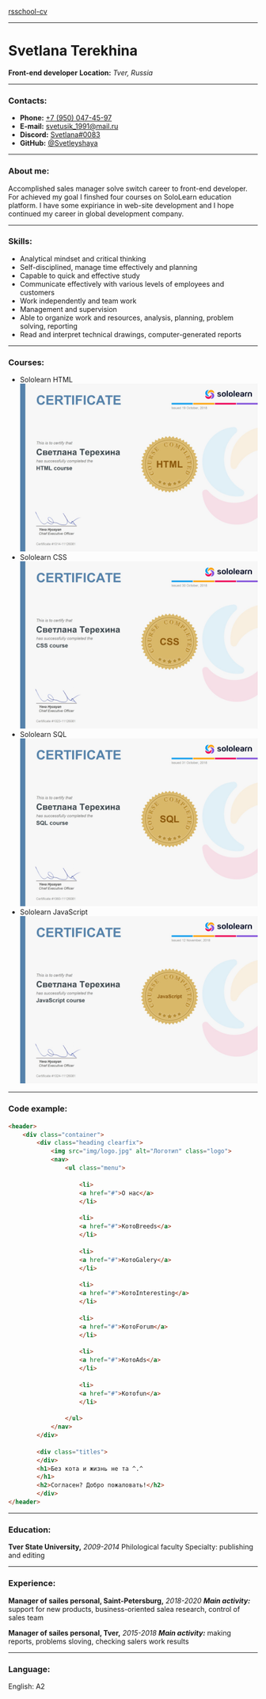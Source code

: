 [rsschool-cv](https://Svetleyshaya.github.io/rsschool-cv/cv)

___

# Svetlana Terekhina
__Front-end developer__
__Location:__ _Tver, Russia_

___

### Contacts:
+ __Phone:__ [+7 (950) 047-45-97](tel:+79500474597)
+ __E-mail:__ [svetusik_1991@mail.ru](svetusik_1991@mail.ru)
+ __Discord:__ [Svetlana#0083](https://discord.com/invite/PRADsJB)
+ __GitHub:__ [@Svetleyshaya](https://github.com/Svetleyshaya)

___

### About me:
Accomplished sales manager solve switch career to front-end developer. For achieved my goal I finshed four courses on SoloLearn education platform. I have some expiriance in web-site development and I hope continued my career in global development company.

___

### Skills:
- Analytical mindset and critical thinking
- Self-disciplined, manage time effectively and planning
- Capable to quick and effective study
- Communicate effectively with various levels of employees and customers
- Work independently and team work
- Management and supervision
- Able to organize work and resources, analysis, planning, problem solving, reporting
- Read and interpret technical drawings, computer-generated reports

___

### Courses:
+ Sololearn HTML
![Certificate](\img\cert-1014-11126081.jpg)
+ Sololearn CSS
![Certificate](\img\cert-1023-11126081.jpg)
+ Sololearn SQL
![Certificate](\img\cert-1060-11126081.jpg)
+ Sololearn JavaScript
![Certificate](\img\cert-1024-11126081.jpg)

___

### Code example:
``` html
<header>
    <div class="container">
        <div class="heading clearfix">
            <img src="img/logo.jpg" alt="Логотип" class="logo">
            <nav>
                <ul class="menu">
                    
                    <li>
                    <a href="#">О нас</a>
                    </li>

                    <li>
                    <a href="#">КотоBreeds</a>
                    </li>

                    <li>
                    <a href="#">КотоGalery</a>
                    </li>

                    <li>
                    <a href="#">КотoInteresting</a>
                    </li>

                    <li>
                    <a href="#">КотоForum</a>
                    </li>

                    <li>
                    <a href="#">КотоAds</a>
                    </li>

                    <li>
                    <a href="#">Котоfun</a>
                    </li>

                </ul>
            </nav>
        </div>

        <div class="titles">
        </div>
        <h1>Без кота и жизнь не та ^.^
        </h1>
        <h2>Согласен? Добро пожаловать!</h2>
        </div>
</header>

```

___

### Education:
__Tver State University,__ _2009-2014_
Philological faculty
Specialty: publishing and editing

___

### Experience:
__Manager of sailes personal, Saint-Petersburg,__ _2018-2020_
___Main activity:___ support for new products, business-oriented salea research, control of sales team

__Manager of sailes personal, Tver,__ _2015-2018_
___Main activity:___ making reports, problems sloving, checking salers work results

___

### Language:
English: A2